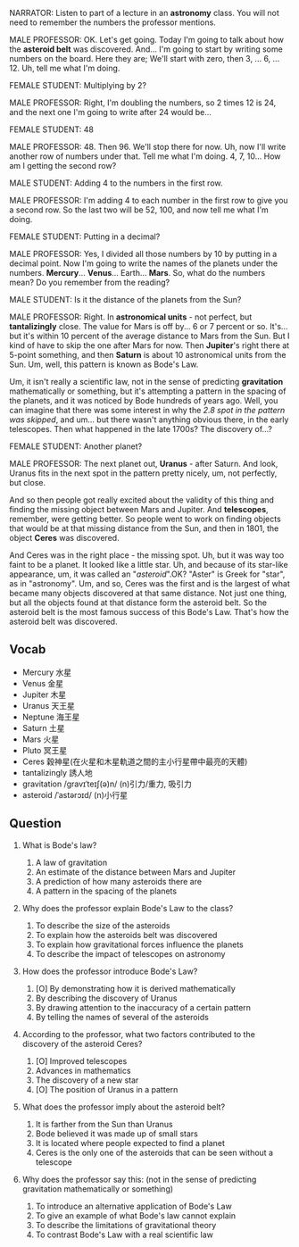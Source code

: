 NARRATOR: Listen to part of a lecture in an **astronomy** class. You will not need to remember the numbers the professor mentions.

MALE PROFESSOR: OK. Let's get going. Today I'm going to talk about how the **asteroid belt** was discovered. And... I'm going to start by writing some numbers on the board. Here they are; We'll start with zero, then 3, ... 6, ... 12. Uh, tell me what I'm doing.

FEMALE STUDENT: Multiplying by 2? 

MALE PROFESSOR: Right, I'm doubling the numbers, so 2 times 12 is 24, and the next one I'm going to write after 24 would be...

FEMALE STUDENT: 48

MALE PROFESSOR: 48. Then 96. We'll stop there for now. Uh, now I'll write another row of numbers under that. Tell me what I'm doing. 4, 7, 10... How am I getting the second row?

MALE STUDENT: Adding 4 to the numbers in the first row.

MALE PROFESSOR: I'm adding 4 to each number in the first row to give you a second row. So the last two will be 52, 100, and now tell me what I'm doing.

FEMALE STUDENT: Putting in a decimal?

MALE PROFESSOR: Yes, I divided all those numbers by 10 by putting in a decimal point. Now I'm going to write the names of the planets under the numbers. **Mercury**... **Venus**... Earth... **Mars**. So, what do the numbers mean? Do you remember from the reading?

MALE STUDENT: Is it the distance of the planets from the Sun?

MALE PROFESSOR: Right. In **astronomical units** - not perfect, but **tantalizingly** close. The value for Mars is off by... 6 or 7 percent or so. It's... but it's within 10 percent of the average distance to Mars from the Sun. But I kind of have to skip the one after Mars for now. Then **Jupiter**'s right there at 5-point something, and then **Saturn** is about 10 astronomical units from the Sun. Um, well, this pattern is known as Bode's Law.

Um, it isn't really a scientific law, not in the sense of predicting **gravitation** mathematically or something, but it's attempting a pattern in the spacing of the planets, and it was noticed by Bode hundreds of years ago. Well, you can imagine that there was some interest in why the *2.8 spot in the pattern was skipped*, and um... but there wasn't anything obvious there, in the early telescopes. Then what happened in the late 1700s? The discovery of...?

FEMALE STUDENT: Another planet?

MALE PROFESSOR: The next planet out, **Uranus** - after Saturn. And look, Uranus fits in the next spot in the pattern pretty nicely, um, not perfectly, but close.

And so then people got really excited about the validity of this thing and finding the missing object between Mars and Jupiter. And **telescopes**, remember, were getting better. So people went to work on finding objects that would be at that missing distance from the Sun, and then in 1801, the object **Ceres** was discovered.

And Ceres was in the right place - the missing spot. Uh, but it was way too faint to be a planet. It looked like a little star. Uh, and because of its star-like appearance, um, it was called an "*asteroid*".OK? "Aster" is Greek for "star", as in "astronomy". Um, and so, Ceres was the first and is the largest of what became many objects discovered at that same distance. Not just one thing, but all the objects found at that distance form the asteroid belt. So the asteroid belt is the most famous success of this Bode's Law. That's how the asteroid belt was discovered.

## Vocab
- Mercury 水星
- Venus 金星
- Jupiter 木星
- Uranus 天王星
- Neptune 海王星
- Saturn 土星
- Mars 火星
- Pluto 冥王星
- Ceres 穀神星(在火星和木星軌道之間的主小行星帶中最亮的天體)
- tantalizingly 誘人地
- gravitation /ɡravɪˈteɪʃ(ə)n/ (n)引力/重力, 吸引力
- asteroid /ˈastərɔɪd/ (n)小行星

## Question
1. What is Bode's law? 
	1. A law of gravitation
	1. An estimate of the distance between Mars and Jupiter
	1. A prediction of how many asteroids there are
	1. A pattern in the spacing of the planets

2. Why does the professor explain Bode's Law to the class? 
	1. To describe the size of the asteroids
	1. To explain how the asteroids belt was discovered
	1. To explain how gravitational forces influence the planets
	1. To describe the impact of telescopes on astronomy

3. How does the professor introduce Bode's Law? 
	1. [O] By demonstrating how it is derived mathematically
	1. By describing the discovery of Uranus
	1. By drawing attention to the inaccuracy of a certain pattern
	1. By telling the names of several of the asteroids

4. According to the professor, what two factors contributed to the discovery of the asteroid Ceres? 
	1. [O] Improved telescopes
	1. Advances in mathematics
	1. The discovery of a new star
	1. [O] The position of Uranus in a pattern

5. What does the professor imply about the asteroid belt? 
	1. It is farther from the Sun than Uranus
	1. Bode believed it was made up of small stars
	1. It is located where people expected to find a planet
	1. Ceres is the only one of the asteroids that can be seen without a telescope

6. Why does the professor say this: (not in the sense of predicting gravitation mathematically or something)
	1. To introduce an alternative application of Bode's Law
	1. To give an example of what Bode's law cannot explain
	1. To describe the limitations of gravitational theory
	1. To contrast Bode's Law with a real scientific law